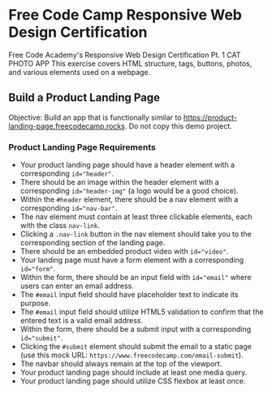 # Free Code Camp Responsive Web Design Certification
Free Code Academy's Responsive Web Design Certification Pt. 1
CAT PHOTO APP
This exercise covers HTML structure, tags, buttons, photos, and various elements used on a webpage.



## Build a Product Landing Page ##
Objective: Build an app that is functionally similar to https://product-landing-page.freecodecamp.rocks. Do not copy this demo project.

### Product Landing Page Requirements

- Your product landing page should have a header element with a corresponding `id="header"`.
- There should be an image within the header element with a corresponding `id="header-img"` (a logo would be a good choice).
- Within the `#header` element, there should be a nav element with a corresponding `id="nav-bar"`.
- The nav element must contain at least three clickable elements, each with the class `nav-link`.
- Clicking a `.nav-link` button in the nav element should take you to the corresponding section of the landing page.
- There should be an embedded product video with `id="video"`.
- Your landing page must have a form element with a corresponding `id="form"`.
- Within the form, there should be an input field with `id="email"` where users can enter an email address.
- The `#email` input field should have placeholder text to indicate its purpose.
- The `#email` input field should utilize HTML5 validation to confirm that the entered text is a valid email address.
- Within the form, there should be a submit input with a corresponding `id="submit"`.
- Clicking the `#submit` element should submit the email to a static page (use this mock URL: `https://www.freecodecamp.com/email-submit`).
- The navbar should always remain at the top of the viewport.
- Your product landing page should include at least one media query.
- Your product landing page should utilize CSS flexbox at least once.
